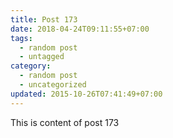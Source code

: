 ```yaml
---
title: Post 173
date: 2018-04-24T09:11:55+07:00
tags:
  - random post
  - untagged
category:
  - random post
  - uncategorized
updated: 2015-10-26T07:41:49+07:00
---
```

This is content of post 173
